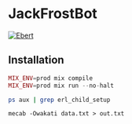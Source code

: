 # JackFrostBot

[![Ebert](https://ebertapp.io/github/sumiyoshi/jack_frost_bot.svg)](https://ebertapp.io/github/sumiyoshi/jack_frost_bot)

## Installation


```elixir
MIX_ENV=prod mix compile
MIX_ENV=prod mix run --no-halt
```

```sh
ps aux | grep erl_child_setup
```

```mecab
mecab -Owakati data.txt > out.txt
```